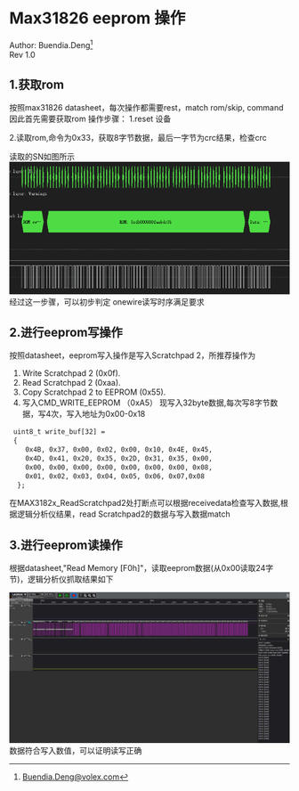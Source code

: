 # **Max31826 eeprom 操作**
Author: Buendia.Deng[^1a]  
Rev 1.0  
[^1a]: Buendia.Deng@volex.com 

## 1.获取rom 
按照max31826 datasheet，每次操作都需要rest，match rom/skip, command 因此首先需要获取rom
操作步骤：
1.reset 设备

2.读取rom,命令为0x33，获取8字节数据，最后一字节为crc结果，检查crc

读取的SN如图所示
![alt text](ROM_SN.png)
经过这一步骤，可以初步判定 onewire读写时序满足要求
## 2.进行eeprom写操作
按照datasheet，eeprom写入操作是写入Scratchpad 2，所推荐操作为
1) Write Scratchpad 2 (0x0f).
2) Read Scratchpad 2 (0xaa).
3) Copy Scratchpad 2 to EEPROM (0x55).
4) 写入CMD_WRITE_EEPROM （0xA5）
现写入32byte数据,每次写8字节数据，写4次，写入地址为0x00-0x18

```
 uint8_t write_buf[32] = 
 {
    0x4B, 0x37, 0x00, 0x02, 0x00, 0x10, 0x4E, 0x45,
    0x4D, 0x41, 0x20, 0x35, 0x2D, 0x31, 0x35, 0x00,
    0x00, 0x00, 0x00, 0x00, 0x00, 0x00, 0x00, 0x08,
    0x01, 0x02, 0x03, 0x04, 0x05, 0x06, 0x07,0x08
  };
```
在MAX3182x_ReadScratchpad2处打断点可以根据receivedata检查写入数据,根据逻辑分析仪结果，read Scratchpad2的数据与写入数据match

## 3.进行eeprom读操作 
根据datasheet,"Read Memory [F0h]"，读取eeprom数据(从0x00读取24字节)，逻辑分析仪抓取结果如下

![alt text](ReadEeprom.png)
数据符合写入数值，可以证明读写正确